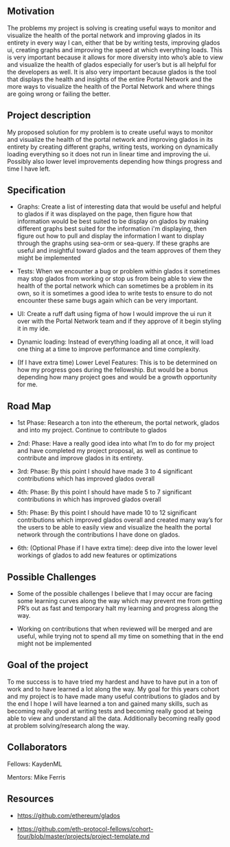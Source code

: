 ## Motivation

The problems my project is solving is creating useful ways to monitor and visualize the health of the portal network and improving glados in its entirety in every way I can, either that be by writing tests, improving glados ui, creating graphs and improving the speed at which everything loads. This is very important because it allows for more diversity into who’s able to view and visualize the health of glados especially for user’s but is all helpful for the developers as well. It is also very important because glados is the tool that displays the health and insights of the entire Portal Network and the more ways to visualize the health of the Portal Network and where things are going wrong or failing the better. 


## Project description

My proposed solution for my problem is to create useful ways to monitor and visualize the health of the portal network and improving glados in its entirety by creating different graphs, writing tests, working on dynamically loading everything so it does not run in linear time and improving the ui. Possibly also lower level improvements depending how things progress and time I have left.

## Specification

- Graphs: Create a list of interesting data that would be useful and helpful to glados if it was displayed on the page, then figure how that information would be best suited to be display on glados by making different graphs best suited for the information i'm displaying, then figure out how to pull and display the information I want to display through the graphs using sea-orm or sea-query. If these graphs are useful and insightful toward glados and the team approves of them they might be implemented


- Tests: When we encounter a bug or problem within glados it sometimes may stop glados from working or stop us from being able to view the health of the portal network which can sometimes be a problem in its own, so it is sometimes a good idea to write tests to ensure to do not encounter these same bugs again which can be very important.


- UI: Create a ruff daft using figma of how I would improve the ui run it over with the Portal Network team and if they approve of it begin styling it in my ide.


- Dynamic loading: Instead of everything loading all at once, it will load one thing at a time to improve performance and time complexity.


- (If I have extra time) Lower Level Features: This is to be determined on how my progress goes during the fellowship. But would be a bonus depending how many project goes and would be a growth opportunity for me.

## Road Map

- 1st Phase: Research a ton into the ethereum, the portal network, glados and into my project. Continue to contribute to glados


- 2nd: Phase: Have a really good idea into what I’m to do for my project and have completed my project proposal, as well as continue to contribute and improve glados in its entirety.


- 3rd: Phase: By this point I should have made 3 to 4 significant contributions which has improved glados overall


- 4th: Phase: By this point I should have made 5 to 7 significant contributions in which has improved glados overall


- 5th: Phase: By this point I should have made 10 to 12 significant contributions which improved glados overall and created many way’s for the users to be able to easily view and visualize the health the portal network through the contributions I have done on glados. 


- 6th: (Optional Phase if I have extra time): deep dive into the lower level workings of glados to add new features or optimizations

## Possible Challenges

- Some of the possible challenges I believe that I may occur are facing some learning curves along the way which may prevent me from getting PR’s out as fast and temporary halt my learning and progress along the way.


- Working on contributions that when reviewed will be merged and are useful, while trying not to spend all my time on something that in the end might not be implemented

## Goal of the project

To me success is to have tried my hardest and have to have put in a ton of work and to have learned a lot along the way. My goal for this years cohort and my project is to have made many useful contributions to glados and by the end I hope I will have learned a ton and gained many skills, such as becoming really good at writing tests and becoming really good at being able to view and understand all the data. Additionally becoming really good at problem solving/research along the way.


## Collaborators

Fellows: KaydenML

Mentors: Mike Ferris

## Resources

- https://github.com/ethereum/glados


- https://github.com/eth-protocol-fellows/cohort-four/blob/master/projects/project-template.md








